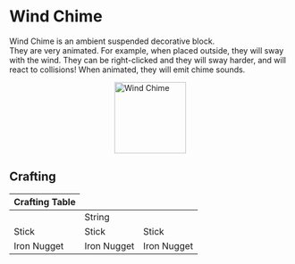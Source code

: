# Wind Chime

<!--description:Learn everything about the Wind Chime, an ambient suspended animated decorative block.-->
<!--thumbnail:images/render/wind_chime.png;A picture of a wind chime.-->

Wind Chime is an ambient suspended decorative block.  
They are very animated. For example, when placed outside, they will sway with the wind. 
They can be right-clicked and they will sway harder, and will react to collisions! 
When animated, they will emit chime sounds.

<div style="display: flex; justify-content: center;">
<img alt="Wind Chime" title="Wind Chime" class="ls_pixelated" src="../images/render/wind_chime.png" width="128" height="128" />
</div>

<!-- TODO: include a video of the Wind Chime in action :3 -->

## Crafting

<table class="crafting-grid">
<thead>
    <th>Crafting Table</th>
</thead>
<tbody>
    <tr>
        <td></td>
        <td>String</td>
        <td></td>
    </tr>
    <tr>
        <td>Stick</td>
        <td>Stick</td>
        <td>Stick</td>
    </tr>
    <tr>
        <td>Iron Nugget</td>
        <td>Iron Nugget</td>
        <td>Iron Nugget</td>
    </tr>
</tbody>
</table>
